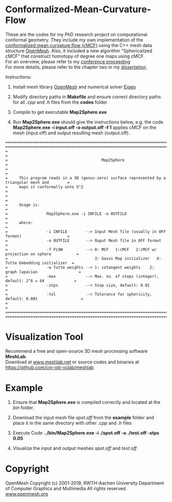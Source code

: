 # Conformalized-Mean-Curvature-Flow

These are the codes for my PhD research project on computational conformal geometry. They include my own implementation of the [conformalized mean curvature flow (cMCF)](https://arxiv.org/abs/1203.6819) using the C++ mesh data structure [OpenMesh](https://www.openmesh.org). Also, it included a new algorithm "Sphericalized cMCF" that construct homotopy of degree one maps using cMCF. <br /> For an overview, please refer to my [conference proceeding](https://arxiv.org/abs/2006.07392) <br /> For more details, please refer to the chapter two in my [dissertation](https://karrywong.github.io/files/Dissertation-compressed.pdf). 

Instructions:
  1. Install mesh library [OpenMesh](https://www.openmesh.org) and numerical solver [Eigen](http://eigen.tuxfamily.org/)
  
  2. Modify directory paths in **Makefile** and ensure correct directory paths for all *.cpp* and *.h* files from the **codes** folder
  
  3. Compile to get executable **Map2Sphere.exe**
  
  4. Run **Map2Sphere.exe** should give the instructions below, e.g. the code **Map2Sphere.exe -i input.off -o output.off -f 1** applies cMCF on the mesh (input.off) and output resulting mesh (output.off).

    ===================================================================================================
    ===================================================================================================
    =                                                                                                 =
    =                                         Map2Sphere                                              =
    =                                                                                                 =
    =     This program reads in a 3D (genus-zero) surface represented by a triangular mesh and        = 
    =     maps it conformally onto S^2	                                                          =
    =                                                                                                 =
    =     Usage is:                                                                                   =
    =                 Map2Sphere.exe -i INFILE -o OUTFILE                                             =
    =     where:                                                                                      =
    =                 -i INFILE        --> Input Mesh file (usually in OFF format)                    =
    =                 -o OUTFILE       --> Ouput Mesh file in OFF format                              =
    =                 -f FLOW          --> 0: MCF   1:cMCF   2:cMCF w/ projection on sphere           =
    =                                      3: Gauss Map initializer   4: Tutte Embedding initializer  =
    =                 -w Tutte weights --> 1: cotangent weights    2: graph lapacian                  =
    =                 -max             --> Max. no. of steps (integer), default: 2^6 = 64             =
    =                 -stps            --> Step size, default: 0.01				          =
    =                 -tol             --> Tolerance for sphericity, default: 0.001                   =
    =                                                                                                 =
    ===================================================================================================
    ===================================================================================================

# Visualization Tool
Recommend a free and open-source 3D mesh processing software **MeshLab**. <br /> Download at www.meshlab.net or source codes and binaries at https://github.com/cnr-isti-vclab/meshlab

# Example
  1. Ensure that **Map2Sphere.exe** is compiled correctly and located at the *bin* folder.
  
  2. Download the input mesh file *spot.off* from the **example** folder and place it in the same directory with other *.cpp* and *.h* files 
  
  3. Execute Code **../bin/Map2Sphere.exe -i ./spot.off -o ./test.off -stps 0.05**
  
  4. Visualize the input and output meshes *spot.off* and *test.off*

# Copyright
OpenMesh
Copyright (c) 2001-2019, RWTH-Aachen University
Department of Computer Graphics and Multimedia
All rights reserved.
www.openmesh.org
